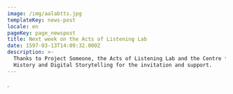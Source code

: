 ```yaml
---
image: /img/aalabtts.jpg
templateKey: news-post
locale: en
pageKey: page_newspost
title: Next week on the Acts of Listening Lab
date: 1597-03-13T14:09:32.000Z
description: >-
  Thanks to Project Someone, the Acts of Listening Lab and the Centre for Oral
  History and Digital Storytelling for the invitation and support.
---
```

.

